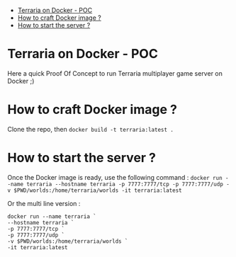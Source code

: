 
<!-- vim-markdown-toc GFM -->

* [Terraria on Docker - POC](#terraria-on-docker---poc)
* [How to craft Docker image ?](#how-to-craft-docker-image-)
* [How to start the server ?](#how-to-start-the-server-)

<!-- vim-markdown-toc -->


# Terraria on Docker - POC

Here a quick Proof Of Concept to run Terraria multiplayer game server on Docker ;)

# How to craft Docker image ? 

Clone the repo, then `docker build -t terraria:latest .`

# How to start the server ? 

Once the Docker image is ready, use the following command : 
`docker run --name terraria --hostname terraria -p 7777:7777/tcp -p 7777:7777/udp -v $PWD/worlds:/home/terraria/worlds -it terraria:latest`

Or the multi line version : 
```
docker run --name terraria `
--hostname terraria `
-p 7777:7777/tcp `
-p 7777:7777/udp `
-v $PWD/worlds:/home/terraria/worlds `
-it terraria:latest
```
